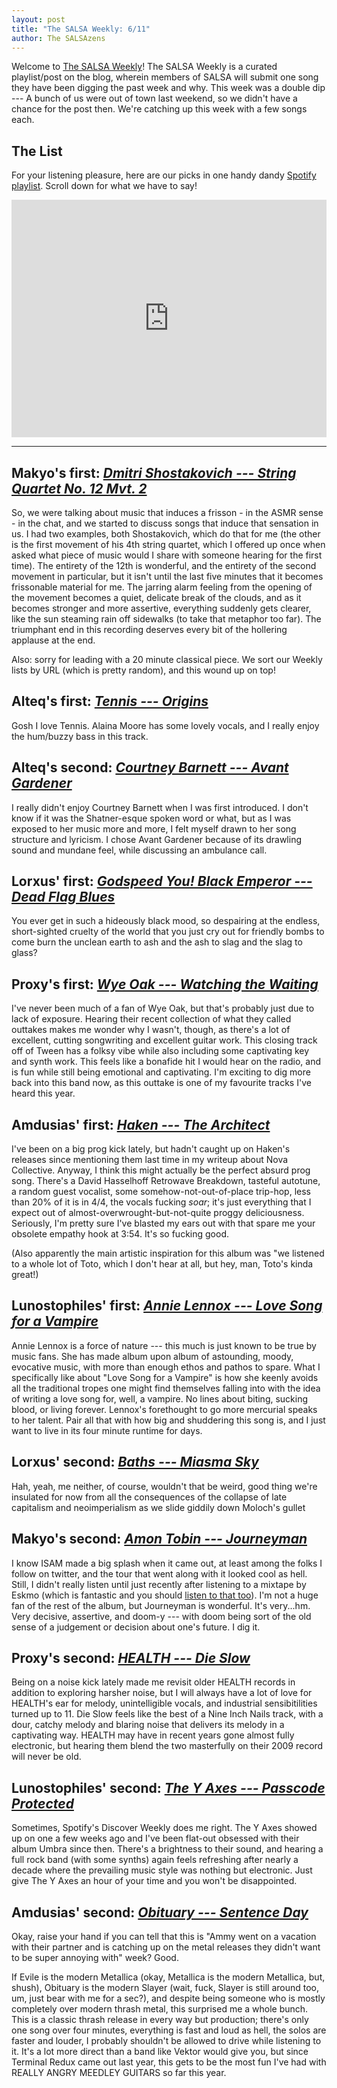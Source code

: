 ```yaml
---
layout: post
title: "The SALSA Weekly: 6/11"
author: The SALSAzens
---
```


Welcome to [The SALSA Weekly](/weekly)! The SALSA Weekly is a curated playlist/post on the blog, wherein members of SALSA will submit one song they have been digging the past week and why. This week was a double dip --- A bunch of us were out of town last weekend, so we didn't have a chance for the post then. We're catching up this week with a few songs each.

<style>
iframe { margin: 0 auto; display: block; width: 100%; }
</style>

## The List

For your listening pleasure, here are our picks in one handy dandy [Spotify playlist](https://open.spotify.com/user/lunostophiles/playlist/3leu1vCdKKePhWNiQU18e0). Scroll down for what we have to say!

<iframe src="https://open.spotify.com/embed/user/lunostophiles/playlist/3leu1vCdKKePhWNiQU18e0" width="300" height="380" frameborder="0" allowtransparency="true"></iframe>

-----

## Makyo's first: [*Dmitri Shostakovich --- String Quartet No. 12 Mvt. 2*](https://open.spotify.com/track/01R37TkPxU9mKkjUOFXFyU)

So, we were talking about music that induces a frisson - in the ASMR sense - in the chat, and we started to discuss songs that induce that sensation in us. I had two examples, both Shostakovich, which do that for me (the other is the first movement of his 4th string quartet, which I offered up once when asked what piece of music would I share with someone hearing for the first time). The entirety of the 12th is wonderful, and the entirety of the second movement in particular, but it isn't until the last five minutes that it becomes frissonable material for me. The jarring alarm feeling from the opening of the movement becomes a quiet, delicate break of the clouds, and as it becomes stronger and more assertive, everything suddenly gets clearer, like the sun steaming rain off sidewalks (to take that metaphor too far). The triumphant end in this recording deserves every bit of the hollering applause at the end.

Also: sorry for leading with a 20 minute classical piece. We sort our Weekly lists by URL (which is pretty random), and this wound up on top!

## Alteq's first: [*Tennis --- Origins*](https://open.spotify.com/track/0PP4DZw3cg3mq9JqO0a4rN)

Gosh I love Tennis. Alaina Moore has some lovely vocals, and I really enjoy the hum/buzzy bass in this track.

## Alteq's second: [*Courtney Barnett --- Avant Gardener*](https://open.spotify.com/track/0U49QcRHyGfbmhhbNl92Q4)

I really didn't enjoy Courtney Barnett when I was first introduced. I don't know if it was the Shatner-esque spoken word or what, but as I was exposed to her music more and more, I felt myself drawn to her song structure and lyricism. I chose Avant Gardener because of its drawling sound and mundane feel, while discussing an ambulance call.

## Lorxus' first: [*Godspeed You! Black Emperor --- Dead Flag Blues*](https://open.spotify.com/track/0YzMEu5sGNX0JKr9mdBtzd)

You ever get in such a hideously black mood, so despairing at the endless, short-sighted cruelty of the world that you just cry out for friendly bombs to come burn the unclean earth to ash and the ash to slag and the slag to glass?

## Proxy's first: [*Wye Oak --- Watching the Waiting*](https://open.spotify.com/track/2aAwkiPJwzHrj2Uendg521)

I've never been much of a fan of Wye Oak, but that's probably just due to lack of exposure.  Hearing their recent collection of what they called outtakes makes me wonder why I wasn't, though, as there's a lot of excellent, cutting songwriting and excellent guitar work.  This closing track off of Tween has a folksy vibe while also including some captivating key and synth work.  This feels like a bonafide hit I would hear on the radio, and is fun while still being emotional and captivating.  I'm exciting to dig more back into this band now, as this outtake is one of my favourite tracks I've heard this year.

## Amdusias' first: [*Haken --- The Architect*](https://open.spotify.com/track/2sApFpOvdX7RKiHbShekNL)

I've been on a big prog kick lately, but hadn't caught up on Haken's releases since mentioning them last time in my writeup about Nova Collective. Anyway, I think this might actually be the perfect absurd prog song. There's a David Hasselhoff Retrowave Breakdown, tasteful autotune, a random guest vocalist, some somehow-not-out-of-place trip-hop, less than 20% of it is in 4/4, the vocals fucking *soar*; it's just everything that I expect out of almost-overwrought-but-not-quite proggy deliciousness. Seriously, I'm pretty sure I've blasted my ears out with that spare me your obsolete empathy hook at 3:54. It's so fucking good.

(Also apparently the main artistic inspiration for this album was "we listened to a whole lot of Toto, which I don't hear at all, but hey, man, Toto's kinda great!)

## Lunostophiles' first: [*Annie Lennox --- Love Song for a Vampire*](https://open.spotify.com/track/3ik79qXV15D3ae33uveasw)

Annie Lennox is a force of nature --- this much is just known to be true by music fans. She has made album upon album of astounding, moody, evocative music, with more than enough ethos and pathos to spare. What I specifically like about "Love Song for a Vampire" is how she keenly avoids all the traditional tropes one might find themselves falling into with the idea of writing a love song for, well, a vampire. No lines about biting, sucking blood, or living forever. Lennox's forethought to go more mercurial speaks to her talent. Pair all that with how big and shuddering this song is, and I just want to live in its four minute runtime for days.

## Lorxus' second: [*Baths --- Miasma Sky*](https://open.spotify.com/track/4n1KFLI2YNlwfOYvkF7X3x)

Hah, yeah, me neither, of course, wouldn't that be weird, good thing we're insulated for now from all the consequences of the collapse of late capitalism and neoimperialism as we slide giddily down Moloch's gullet

## Makyo's second: [*Amon Tobin --- Journeyman*](https://open.spotify.com/track/687qZGqKcVN9g3obktSKHk)

I know ISAM made a big splash when it came out, at least among the folks I follow on twitter, and the tour that went along with it looked cool as hell. Still, I didn't really listen until just recently after listening to a mixtape by Eskmo (which is fantastic and you should [listen to that too](https://www.youtube.com/watch?v=KQBeNwFMFR0)). I'm not a huge fan of the rest of the album, but Journeyman is wonderful. It's very...hm. Very decisive, assertive, and doom-y --- with doom being sort of the old sense of a judgement or decision about one's future. I dig it.

## Proxy's second: [*HEALTH --- Die Slow*](https://open.spotify.com/track/6sw45vGKfPwXHkyhe0akAE)

Being on a noise kick lately made me revisit older HEALTH records in addition to exploring harsher noise, but I will always have a lot of love for HEALTH's ear for melody, unintelligible vocals, and industrial sensibitilities turned up to 11.  Die Slow feels like the best of a Nine Inch Nails track, with a dour, catchy melody and blaring noise that delivers its melody in a captivating way.  HEALTH may have in recent years gone almost fully electronic, but hearing them blend the two masterfully on their 2009 record will never be old.

## Lunostophiles' second: [*The Y Axes --- Passcode Protected*](https://open.spotify.com/track/6WfNKYeZdF5p4pcWgZfQK1)

Sometimes, Spotify's Discover Weekly does me right. The Y Axes showed up on one a few weeks ago and I've been flat-out obsessed with their album Umbra since then. There's a brightness to their sound, and hearing a full rock band (with some synths) again feels refreshing after nearly a decade where the prevailing music style was nothing but electronic. Just give The Y Axes an hour of your time and you won't be disappointed.

## Amdusias' second: [*Obituary --- Sentence Day*](https://open.spotify.com/track/79jStXwtB4d5CleFbbLtHI)

Okay, raise your hand if you can tell that this is "Ammy went on a vacation with their partner and is catching up on the metal releases they didn't want to be super annoying with" week? Good.

If Evile is the modern Metallica (okay, Metallica is the modern Metallica, but, shush), Obituary is the modern Slayer (wait, fuck, Slayer is still around too, um, just bear with me for a sec?), and despite being someone who is mostly completely over modern thrash metal, this surprised me a whole bunch. This is a classic thrash release in every way but production; there's only one song over four minutes, everything is fast and loud as hell, the solos are faster and louder, I probably shouldn't be allowed to drive while listening to it. It's a lot more direct than a band like Vektor would give you, but since Terminal Redux came out last year, this gets to be the most fun I've had with REALLY ANGRY MEEDLEY GUITARS so far this year.
